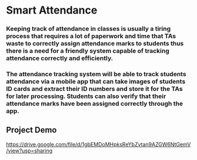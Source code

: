 # Smart Attendance
### Keeping track of attendance in classes is usually a tiring process that requires a lot of paperwork and time that TAs waste to correctly assign attendance marks to students thus there is a need for a friendly system capable of tracking attendance correctly and efficiently.
### The attendance tracking system will be able to track students attendance via a mobile app that can take images of students ID cards and extract their ID numbers and store it for the TAs for later processing. Students can also verify that their attendance marks have been assigned correctly through the app.
## Project Demo
https://drive.google.com/file/d/1gbEMDoMHpksReYbZvtan9AZGW6NtGemV/view?usp=sharing

